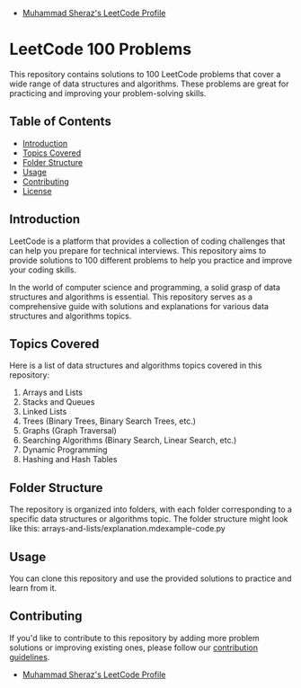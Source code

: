 - [Muhammad Sheraz's LeetCode Profile](https://leetcode.com/MuhammadSheraz/)

# LeetCode 100 Problems

This repository contains solutions to 100 LeetCode problems that cover a wide range of data structures and algorithms. These problems are great for practicing and improving your problem-solving skills.

## Table of Contents

- [Introduction](#introduction)
- [Topics Covered](#Topics-Covered)
- [Folder Structure](#folder-structure)
- [Usage](#usage)
- [Contributing](#contributing)
- [License](#license)

## Introduction

LeetCode is a platform that provides a collection of coding challenges that can help you prepare for technical interviews. This repository aims to provide solutions to 100 different problems to help you practice and improve your coding skills.

In the world of computer science and programming, a solid grasp of data structures and algorithms is essential. This repository serves as a comprehensive guide with solutions and explanations for various data structures and algorithms topics.

## Topics Covered

Here is a list of data structures and algorithms topics covered in this repository:

1. Arrays and Lists
2. Stacks and Queues
3. Linked Lists
4. Trees (Binary Trees, Binary Search Trees, etc.)
5. Graphs (Graph Traversal)
7. Searching Algorithms (Binary Search, Linear Search, etc.)
8. Dynamic Programming
9. Hashing and Hash Tables




## Folder Structure

The repository is organized into folders, with each folder corresponding to a specific data structures or algorithms topic. The folder structure might look like this:
arrays-and-lists/explanation.mdexample-code.py

## Usage

You can clone this repository and use the provided solutions to practice and learn from it.
## Contributing

If you'd like to contribute to this repository by adding more problem solutions or improving existing ones, please follow our [contribution guidelines](CONTRIBUTING.md).

- [Muhammad Sheraz's LeetCode Profile](https://leetcode.com/MuhammadSheraz/)

